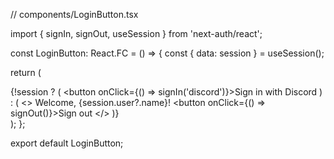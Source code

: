 // components/LoginButton.tsx

import { signIn, signOut, useSession } from 'next-auth/react';

const LoginButton: React.FC = () => {
  const { data: session } = useSession();

  return (
    <div>
      {!session ? (
        <button onClick={() => signIn('discord')}>Sign in with Discord</button>
      ) : (
        <>
          <span>Welcome, {session.user?.name}!</span>
          <button onClick={() => signOut()}>Sign out</button>
        </>
      )}
    </div>
  );
};

export default LoginButton;
